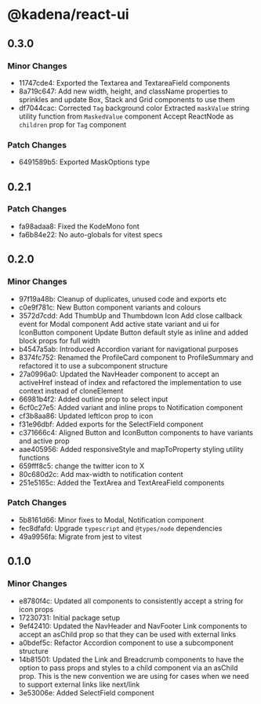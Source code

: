 # @kadena/react-ui

## 0.3.0

### Minor Changes

- 11747cde4: Exported the Textarea and TextareaField components
- 8a719c647: Add new width, height, and className properties to sprinkles and
  update Box, Stack and Grid components to use them
- df7044cac: Corrected `Tag` background color Extracted `maskValue` string
  utility function from `MaskedValue` component Accept ReactNode as `children`
  prop for `Tag` component

### Patch Changes

- 6491589b5: Exported MaskOptions type

## 0.2.1

### Patch Changes

- fa98adaa8: Fixed the KodeMono font
- fa6b84e22: No auto-globals for vitest specs

## 0.2.0

### Minor Changes

- 97f19a48b: Cleanup of duplicates, unused code and exports etc
- c0e9f781c: New Button component variants and colours
- 3572d7cdd: Add ThumbUp and Thumbdown Icon Add close callback event for Modal
  component Add active state variant and ui for IconButton component Update
  Button default style as inline and added block props for full width
- b4547a5ab: Introduced Accordion variant for navigational purposes
- 8374fc752: Renamed the ProfileCard component to ProfileSummary and refactored
  it to use a subcomponent structure
- 27a0996a0: Updated the NavHeader component to accept an activeHref instead of
  index and refactored the implementation to use context instead of cloneElement
- 66981b4f2: Added outline prop to select input
- 6cf0c27e5: Added variant and inline props to Notification component
- cf3b8aa86: Updated leftIcon prop to icon
- f31e96dbf: Added exports for the SelectField component
- c371666c4: Aligned Button and IconButton components to have variants and
  active prop
- aae405956: Added responsiveStyle and mapToProperty styling utility functions
- 659fff8c5: change the twitter icon to X
- 80c680d2c: Add max-width to notification content
- 251e5165c: Added the TextArea and TextAreaField components

### Patch Changes

- 5b8161d66: Minor fixes to Modal, Notification component
- fec8dfafd: Upgrade `typescript` and `@types/node` dependencies
- 49a9956fa: Migrate from jest to vitest

## 0.1.0

### Minor Changes

- e8780f4c: Updated all components to consistently accept a string for icon
  props
- 17230731: Initial package setup
- 9ef42410: Updated the NavHeader and NavFooter Link components to accept an
  asChild prop so that they can be used with external links
- a0bdef5c: Refactor Accordion component to use a subcomponent structure
- 14b81501: Updated the Link and Breadcrumb components to have the option to
  pass props and styles to a child component via an asChild prop. This is the
  new convention we are using for cases when we need to support external links
  like next/link
- 3e53006e: Added SelectField component
